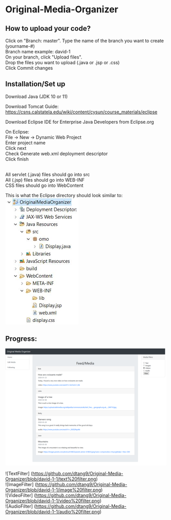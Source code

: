# Original-Media-Organizer

## How to upload your code?
Click on "Branch: master". Type the name of the branch you want to create (yourname-#) <br>
Branch name example: david-1 <br>
On your branch, click "Upload files". <br>
Drop the files you want to upload (.java or .jsp or .css) <br>
Click Commit changes <br>

## Installation/Set up
Download Java (JDK 10 or 11) <br>

Download Tomcat Guide: https://csns.calstatela.edu/wiki/content/cysun/course_materials/eclipse <br>

Download Eclipse IDE for Enterprise Java Developers from Eclipse.org <br>

On Eclipse: <br>
File -> New -> Dynamic Web Project <br>
Enter project name <br>
Click next <br>
Check Generate web.xml deployment descriptor <br>
Click finish <br> <br>

All servlet (.java) files should go into src <br>
All (.jsp) files should go into WEB-INF <br>
CSS files should go into WebContent <br>

This is what the Eclipse directory should look similar to: <br>
![Directory](https://github.com/dtang9/Original-Media-Organizer/blob/master/directory.JPG) <br>

## Progress: <br>
![Display](https://github.com/dtang9/Original-Media-Organizer/blob/master/display%20page.png) <br>

![TextFilter] (https://github.com/dtang9/Original-Media-Organizer/blob/david-1-1/text%20filter.png) <br>
![ImageFilter] (https://github.com/dtang9/Original-Media-Organizer/blob/david-1-1/image%20filter.png) <br>
![VideoFilter] (https://github.com/dtang9/Original-Media-Organizer/blob/david-1-1/video%20filter.png) <br>
![AudioFilter] (https://github.com/dtang9/Original-Media-Organizer/blob/david-1-1/audio%20filter.png) <br>
